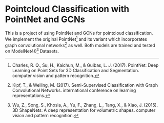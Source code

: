 # Pointcloud Classification with PointNet and GCNs

This is a project of using PointNet and GCNs for pointcloud classification. We implement the original PointNet[^1] and its variant which incorporates graph convolutional networks[^2] as well. Both models are trained and tested on ModelNet40[^3] Datasets.


[^1]: Charles, R. Q., Su, H., Kaichun, M., & Guibas, L. J. (2017). PointNet: Deep Learning on Point Sets for 3D Classification and Segmentation. computer vision and pattern recognition.

[^2]: Kipf, T., & Welling, M. (2017). Semi-Supervised Classification with Graph Convolutional Networks. international conference on learning representations.

[^3]: Wu, Z., Song, S., Khosla, A., Yu, F., Zhang, L., Tang, X., & Xiao, J. (2015). 3D ShapeNets: A deep representation for volumetric shapes. computer vision and pattern recognition.
